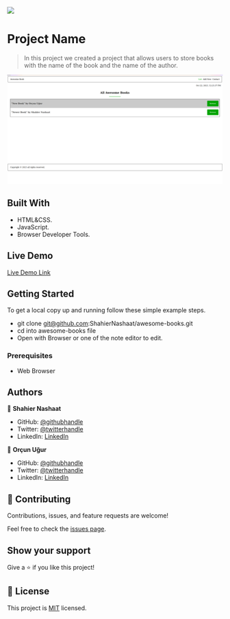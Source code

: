 ![](https://img.shields.io/badge/Microverse-blueviolet)

# Project Name

> In this project we created a project that allows users to store books with the name of the book and the name of the author.

![screenshot](./app_screenshot.png)

## Built With

- HTML&CSS.
- JavaScript.
- Browser Developer Tools.

## Live Demo

[Live Demo Link](https://livedemo.com)


## Getting Started

To get a local copy up and running follow these simple example steps.

- git clone git@github.com:ShahierNashaat/awesome-books.git
- cd into awesome-books file
- Open with Browser or one of the note editor to edit.

### Prerequisites

- Web Browser

## Authors

👤 **Shahier Nashaat**

- GitHub: [@githubhandle](https://github.com/ShahierNashaat)
- Twitter: [@twitterhandle](https://twitter.com/ShahierN)
- LinkedIn: [LinkedIn](https://www.linkedin.com/in/shahier-nashaat-73519313a/)

👤 **Orçun Uğur**

- GitHub: [@githubhandle](https://github.com/luftedar)
- Twitter: [@twitterhandle](https://twitter.com/OrcunUgur2)
- LinkedIn: [LinkedIn](https://linkedin.com/in/orçun-uğur-089148181/)

## 🤝 Contributing

Contributions, issues, and feature requests are welcome!

Feel free to check the [issues page](../../issues/).

## Show your support

Give a ⭐️ if you like this project!

## 📝 License

This project is [MIT](./MIT.md) licensed.
